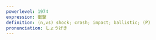 ```yaml
---
powerlevel: 1974
expression: 衝撃
definition: (n,vs) shock; crash; impact; ballistic; (P)
pronunciation: しょうげき
---
```

